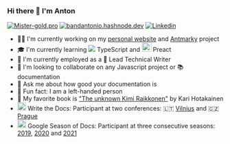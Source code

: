 ### Hi there 👋 I'm Anton

[![Mister-gold.pro](https://img.shields.io/badge/-mister&#8211;gold.pro-blue?style=flat&logo=Astro&logoColor=white)](https://mister-gold.pro)
[![bandantonio.hashnode.dev](https://img.shields.io/badge/-bandantonio.hashnode.dev-blue?style=flat&logo=Hashnode&logoColor=white)](https://bandantonio.hashnode.dev)
[![Linkedin](https://img.shields.io/badge/-LinkedIn-blue?style=flat&logo=Linkedin&logoColor=white)](https://www.linkedin.com/in/bandantonio/)

- 👨‍💻 I'm currently working on my [personal website][my-website] and [Antmarky][antmarky] project
- 🎓 I'm currently learning <img src="https://img.icons8.com/color/24/null/typescript.png"/> TypeScript and <img src="https://avatars.githubusercontent.com/u/26872990?s=200&v=4" width="22" style="margin-bottom:0;"/> Preact
- 🏢 I'm currently employed as a 📝 Lead Technical Writer
- 🤝 I'm looking to collaborate on any Javascript project or 📚 documentation
- 💬 Ask me about how good your documentation is
- 👻 Fun fact: I am a left-handed person
- 📕 My favorite book is ["The unknown Kimi Raikkonen"](https://www.amazon.com/Kimi-Raikkonen-Kari-Hotakainen-author/dp/1471177661) by Kari Hotakainen
- <img width=20 src="https://www.writethedocs.org/_static/sticker-wtd-colors.png" /> Write the Docs: Participant at two conferences: 🇱🇹 [Vilnius][wtd-vilnius-2019] and 🇨🇿 [Prague][wtd-prague-2019]
- <img width=20 src="https://developers.google.com/season-of-docs/images/SeasonofDocs_Icon_Grey_300ppi_trimmed.png" /> Google Season of Docs: Participant at three consecutive seasons: [2019][gsod-2019], [2020][gsod-2020] and [2021][gsod-2021]

[my-website]: https://github.com/bandantonio/bandantonio.github.io
[antmarky]: https://github.com/bandantonio/antmarky
[wtd-vilnius-2019]: https://www.writethedocs.org/conf/vilnius/2019/
[wtd-prague-2019]: https://www.writethedocs.org/conf/prague/2019/
[gsod-2019]: https://developers.google.com/season-of-docs/docs/2019/participants
[gsod-2020]: https://developers.google.com/season-of-docs/docs/2020/participants
[gsod-2021]: https://mister-gold.pro/posts/season-of-docs-2021/

<!-- Last updated: Thu Jun 29 12:27:45 2023 -->